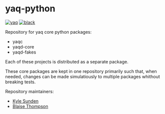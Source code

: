 # yaq-python

[![yaq](https://img.shields.io/badge/framework-yaq-orange)](https://yaq.fyi/)
[![black](https://img.shields.io/badge/code--style-black-black)](https://black.readthedocs.io/)

Repository for yaq core python packages:
- yaqc
- yaqd-core
- yaqd-fakes

Each of these projects is distributed as a separate package.

These core packages are kept in one repository primarily such that, when needed, changes can be made simulatiously to multiple packages whithout breaking tests.

Repository maintainers:
- [Kyle Sunden](https://github.com/ksunden)
- [Blaise Thompson](https://github.com/untzag)
